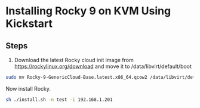 # Installing Rocky 9 on KVM Using Kickstart

## Steps

1. Download the latest Rocky cloud init image from https://rockylinux.org/download and move it to /data/libvirt/default/boot

```sh
sudo mv Rocky-9-GenericCloud-Base.latest.x86_64.qcow2 /data/libvirt/default/images
```

Now install Rocky.

```sh
sh ./install.sh -n test -i 192.168.1.201
```